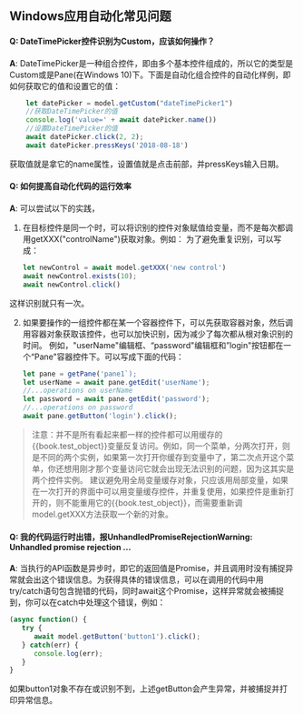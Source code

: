 ## Windows应用自动化常见问题


<a id="datetimepicker"></a>
#### Q: DateTimePicker控件识别为Custom，应该如何操作？

**A**: DateTimePicker是一种组合控件，即由多个基本控件组成的，所以它的类型是Custom或是Pane(在Windows 10)下。下面是自动化组合控件的自动化样例，即如何获取它的值和设置它的值：

```javascript
    let datePicker = model.getCustom("dateTimePicker1")
    //获取DateTimePicker的值
    console.log('value=' + await datePicker.name())
    //设置DateTimePicker的值
    await datePicker.click(2, 2);
    await datePicker.pressKeys('2018-08-18')
```

获取值就是拿它的name属性，设置值就是点击前部，并pressKeys输入日期。

<a id="performance"></a>
#### Q: 如何提高自动化代码的运行效率

**A**: 可以尝试以下的实践，
1. 在目标控件是同一个时，可以将识别的控件对象赋值给变量，而不是每次都调用getXXX("controlName")获取对象。例如：
为了避免重复识别，可以写成：
   ```javascript
   let newControl = await model.getXXX('new control')
   await newControl.exists(10);
   await newControl.click() 
   ```
这样识别就只有一次。

2. 如果要操作的一组控件都在某一个容器控件下，可以先获取容器对象，然后调用容器对象获取该控件，也可以加快识别，因为减少了每次都从根对象识别的时间。
例如，"userName"编辑框、“password"编辑框和”login"按钮都在一个“Pane"容器控件下。可以写成下面的代码：

   ```javascript
   let pane = getPane('pane1`);
   let userName = await pane.getEdit('userName');
   //...operations on userName
   let password = await pane.getEdit('password');
   //...operations on password
   await pane.getButton('login').click();
   ```
   
>注意：并不是所有看起来都一样的控件都可以用缓存的{{book.test_object}}变量反复访问。例如，同一个菜单，分两次打开，则是不同的两个实例，如果第一次打开你缓存到变量中了，第二次点开这个菜单，你还想用刚才那个变量访问它就会出现无法识别的问题，因为这其实是两个控件实例。
建议避免用全局变量缓存对象，只应该用局部变量，如果在一次打开的界面中可以用变量缓存控件，并重复使用，如果控件是重新打开的，则不能重用它的{{book.test_object}}，而需要重新调model.getXXX方法获取一个新的对象。

<a id="promise"></a>
#### Q: 我的代码运行时出错，报UnhandledPromiseRejectionWarning: Unhandled promise rejection ...

**A**: 当执行的API函数是异步时，即它的返回值是Promise，并且调用时没有捕捉异常就会出这个错误信息。为获得具体的错误信息，可以在调用的代码中用try/catch语句包含抛错的代码，同时await这个Promise，这样异常就会被捕捉到，你可以在catch中处理这个错误，例如：

```javascript
(async function() {
   try {
      await model.getButton('button1').click();
   } catch(err) {
      console.log(err);
   }
}
```
如果button1对象不存在或识别不到，上述getButton会产生异常，并被捕捉并打印异常信息。





